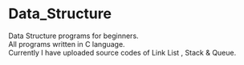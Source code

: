 # Data_Structure
Data Structure programs for beginners.<br>
All programs written in C language.<br>
Currently I have uploaded source codes of Link List , Stack & Queue.
